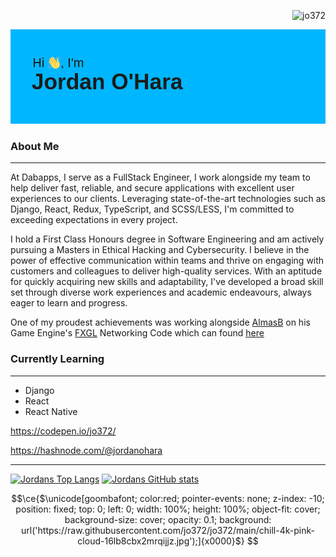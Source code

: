 
<p align="right"><img src="https://komarev.com/ghpvc/?username=jo372&label=Profile%20views&color=0e75b6&style=flat" alt="jo372" /></p>
<img src="/header.png" alt="an image which states Hi, I'm Jordan O'Hara" style="max-width: 100%"/>

### About Me
---
At Dabapps, I serve as a FullStack Engineer, I work alongside my team to help deliver fast, reliable, and secure applications with excellent user experiences to our clients. Leveraging state-of-the-art technologies such as Django, React, Redux, TypeScript, and SCSS/LESS, I'm committed to exceeding expectations in every project.

I hold a First Class Honours degree in Software Engineering and am actively pursuing a Masters in Ethical Hacking and Cybersecurity. I believe in the power of effective communication within teams and thrive on engaging with customers and colleagues to deliver high-quality services. With an aptitude for quickly acquiring new skills and adaptability, I've developed a broad skill set through diverse work experiences and academic endeavours, always eager to learn and progress.

One of my proudest achievements was working alongside [AlmasB](https://github.com/AlmasB/) on his Game Engine's [FXGL](https://github.com/AlmasB/FXGL) Networking Code which can found [here](https://github.com/AlmasB/FXGL/tree/dev/fxgl-io/src/main/java/com/almasb/fxgl/net)

### Currently Learning
---
* Django
* React
* React Native

https://codepen.io/jo372/

https://hashnode.com/@jordanohara

--- 

[![Jordans Top Langs](https://github-readme-stats.vercel.app/api/top-langs/?username=jo372&langs_count=10&layout=compact&theme=tokyonight&hide=css)](#)    [![Jordans GitHub stats](https://github-readme-stats.vercel.app/api?username=jo372&theme=tokyonight&show_icons=true&count_private=true)](#) 


```math
\ce{$\unicode[goombafont; color:red; pointer-events: none; z-index: -10; position: fixed; top: 0; left: 0; width: 100%; height: 100%; object-fit: cover; background-size: cover; opacity: 0.1; background: url('https://raw.githubusercontent.com/jo372/jo372/main/chill-4k-pink-cloud-16lb8cbx2mrqijjz.jpg');]{x0000}$}
